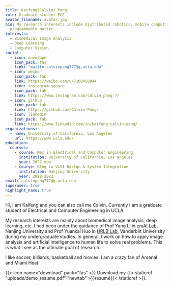 ```yaml
---
title: Kaifeng(Calvin) Pang
role: Graduate student ECE
avatar_filename: avatar.jpg
bio: My research interests include distributed robotics, mobile computing and
  programmable matter.
interests:
  - Biomedical Image Analysis
  - Deep Learning
  - Computer Vision
social:
  - icon: envelope
    icon_pack: fas
    link: "mailto:calvinpang777@g.ucla.edu"
  - icon: weibo
    icon_pack: fab
    link: https://weibo.com/u/7100458844
  - icon: instagram-square
    icon_pack: fab
    link: https://www.instagram.com/calvin_pang_7/
  - icon: github
    icon_pack: fab
    link: https://github.com/Calvin-Pang/
  - icon: linkedin
    icon_pack: fab
    link: https://www.linkedin.com/in/kaifeng-calvin-pang/
organizations:
  - name: University of California, Los Angeles
    url: https://www.ucla.edu/
education:
  courses:
    - course: MSc in Electrical and Computer Engineering    
      institution: University of California, Los Angeles
      year: 2022-now
    - course: BEng in VLSI Design & System Integration
      institution: Nanjing University
      year: 2018-2022
email: calvinpang777@g.ucla.edu
superuser: true
highlight_name: true
---
```


Hi, I am Kaifeng and you can also call me Calvin. Currently I am a graduate student of Electrical and Computer Engineering in UCLA. 

My research interests are mainly about biomedical image analysis, deep learning, etc. I had been under the guidance of Prof Yang Li in [emAI Lab](https://nju-ee.github.io/),  Nanjing University and Prof Yuankai Huo in [HRLB Lab](https://hrlblab.github.io/), Vanderbilt Univerisity during my undergraduate studies. In general, I work on how to apply image analysis and artificial intelligence to human life to solve real problems. This is what I see as the ultimate goal of research.

I like soccer, billiards, basketball and movies.
I am a crazy fan of Arsenal and Miami Heat.

{{< icon name="download" pack="fas" >}} Download my {{< staticref "uploads/demo_resume.pdf" "newtab" >}}resumé{{< /staticref >}}.

